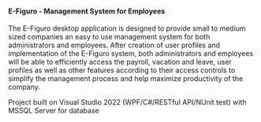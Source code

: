 #### E-Figuro - Management System for Employees
<p> The E-Figuro desktop application is designed to provide small to medium sized companies an easy to use management system for both administrators and employees. After creation of user profiles and implementation of the E-Figuro system, both administrators and employees will be able to efficiently access the payroll, vacation and leave, user profiles as well as other features according to their access controls to simplify the management process and help maximize productivity of the company. </p>

Project built on Visual Studio 2022 (WPF/C#/RESTful API/NUnit test) with MSSQL Server for database
